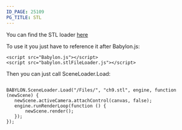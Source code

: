 ```yaml
---
ID_PAGE: 25109
PG_TITLE: STL
---
```

You can find the STL loader [here](https://github.com/BabylonJS/Babylon.js/tree/master/Loaders/STL)

To use it you just have to reference it after Babylon.js:


```
<script src="Babylon.js"></script>
<script src="babylon.stlFileLoader.js"></script>
```

Then you can just call SceneLoader.Load:

```

BABYLON.SceneLoader.Load("/Files/", "ch9.stl", engine, function (newScene) { 
   newScene.activeCamera.attachControl(canvas, false);
   engine.runRenderLoop(function () { 
       newScene.render(); 
   }); 
});

```